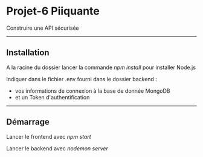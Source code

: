 # Projet-6 Piiquante

Construire une API sécurisée

------------------------------------------------------------------------

## Installation

A la racine du dossier lancer la commande _npm install_ pour installer Node.js

Indiquer dans le fichier .env fourni dans le dossier backend :

* vos informations de connexion à la base de donnée MongoDB
* et un Token d'authentification

------------------------------------------------------------------------

## Démarrage

Lancer le frontend avec _npm start_

Lancer le backend avec _nodemon server_

  

